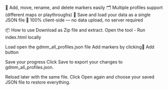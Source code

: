 📍 Add, move, rename, and delete markers easily
🗂️ Multiple profiles support (different maps or playthroughs)
💾 Save and load your data as a single JSON file
💬 100% client-side — no data upload, no server required


📦 How to use
Download as Zip file and extract.
Open the tool - Run index.html locally

Load open the gdmm_all_profiles.json file
Add markers by clicking📍 Add button

Save your progress
Click Save to export your changes to gdmm_all_profiles.json.

Reload later with the same file.
Click Open again and choose your saved JSON file to restore everything.
